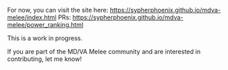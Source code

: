 For now, you can visit the site here: https://sypherphoenix.github.io/mdva-melee/index.html
PRs: https://sypherphoenix.github.io/mdva-melee/power_ranking.html

This is a work in progress.

If you are part of the MD/VA Melee community and are interested in contributing, let me know!